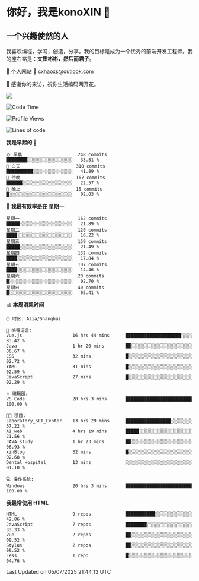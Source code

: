 <!--
**konoXIN/konoXIN** is a ✨ _special_ ✨ repository because its `README.md` (this file) appears on your GitHub profile.

Here are some ideas to get you started:

- 🔭 I’m currently working on ...
- 🌱 I’m currently learning ...
- 👯 I’m looking to collaborate on ...
- 🤔 I’m looking for help with ...
- 💬 Ask me about ...
- 📫 How to reach me: ...
- 😄 Pronouns: ...
- ⚡ Fun fact: ...
-->
# 你好，我是konoXIN 👋
## 一个兴趣使然的人

我喜欢编程，学习，创造，分享。我的目标是成为一个优秀的前端开发工程师。我的座右铭是：**文质彬彬，然后而君子**。

📄 [个人网站](https://www.konoxin.top/)  📮 cxhaoxs@outlook.com
    
👋 感谢你的来访，祝你生活编码两开花。

<a href="https://wakatime.com"><img src="https://wakatime.com/share/@konoXIN/7d7b1368-87f9-4766-8aad-0b59725c07da.png" /></a>
 <!--START_SECTION:waka-->
![Code Time](http://img.shields.io/badge/Code%20Time-2%2C290%20hrs%2054%20mins-blue)

![Profile Views](http://img.shields.io/badge/%E4%B8%AA%E4%BA%BA%E8%B5%84%E6%96%99%E8%A7%82%E7%9C%8B%E6%AC%A1%E6%95%B0-0-blue)

![Lines of code](https://img.shields.io/badge/%E4%BB%8E%E3%80%8CHello%20World%E3%80%8D%E8%B5%B7%E6%88%91%E5%B7%B2%E7%BB%8F%E5%86%99%E4%BA%86-322.4%20thousand%20%E8%A1%8C%E4%BB%A3%E7%A0%81-blue)

**我是早起的 🐤** 

```text
🌞 早晨                     248 commits         ████████░░░░░░░░░░░░░░░░░   33.51 % 
🌆 白天                     310 commits         ██████████░░░░░░░░░░░░░░░   41.89 % 
🌃 傍晚                     167 commits         ██████░░░░░░░░░░░░░░░░░░░   22.57 % 
🌙 晚上                     15 commits          █░░░░░░░░░░░░░░░░░░░░░░░░   02.03 % 
```
📅 **我最有效率是在 星期一** 

```text
星期一                      162 commits         █████░░░░░░░░░░░░░░░░░░░░   21.89 % 
星期二                      120 commits         ████░░░░░░░░░░░░░░░░░░░░░   16.22 % 
星期三                      159 commits         █████░░░░░░░░░░░░░░░░░░░░   21.49 % 
星期四                      132 commits         ████░░░░░░░░░░░░░░░░░░░░░   17.84 % 
星期五                      107 commits         ████░░░░░░░░░░░░░░░░░░░░░   14.46 % 
星期六                      20 commits          █░░░░░░░░░░░░░░░░░░░░░░░░   02.70 % 
星期日                      40 commits          █░░░░░░░░░░░░░░░░░░░░░░░░   05.41 % 
```


📊 **本周消耗时间** 

```text
🕑︎ 时区: Asia/Shanghai

💬 编程语言: 
Vue.js                   16 hrs 44 mins      █████████████████████░░░░   83.42 % 
Java                     1 hr 20 mins        ██░░░░░░░░░░░░░░░░░░░░░░░   06.67 % 
CSS                      32 mins             █░░░░░░░░░░░░░░░░░░░░░░░░   02.72 % 
YAML                     31 mins             █░░░░░░░░░░░░░░░░░░░░░░░░   02.59 % 
JavaScript               27 mins             █░░░░░░░░░░░░░░░░░░░░░░░░   02.29 % 

🔥 编辑器: 
VS Code                  20 hrs 3 mins       █████████████████████████   100.00 % 

🐱‍💻 项目: 
Laboratory_SET_Center    13 hrs 29 mins      █████████████████░░░░░░░░   67.22 % 
AI_web                   4 hrs 19 mins       █████░░░░░░░░░░░░░░░░░░░░   21.56 % 
JAVA_study               1 hr 23 mins        ██░░░░░░░░░░░░░░░░░░░░░░░   06.93 % 
xinBlog                  32 mins             █░░░░░░░░░░░░░░░░░░░░░░░░   02.68 % 
Dental_Hospital          13 mins             ░░░░░░░░░░░░░░░░░░░░░░░░░   01.10 % 

💻 操作系统: 
Windows                  20 hrs 3 mins       █████████████████████████   100.00 % 
```

**我最常使用 HTML** 

```text
HTML                     9 repos             ███████████░░░░░░░░░░░░░░   42.86 % 
JavaScript               7 repos             ████████░░░░░░░░░░░░░░░░░   33.33 % 
Vue                      2 repos             ██░░░░░░░░░░░░░░░░░░░░░░░   09.52 % 
Stylus                   2 repos             ██░░░░░░░░░░░░░░░░░░░░░░░   09.52 % 
Less                     1 repo              █░░░░░░░░░░░░░░░░░░░░░░░░   04.76 % 
```




 Last Updated on 05/07/2025 21:44:13 UTC
<!--END_SECTION:waka-->
